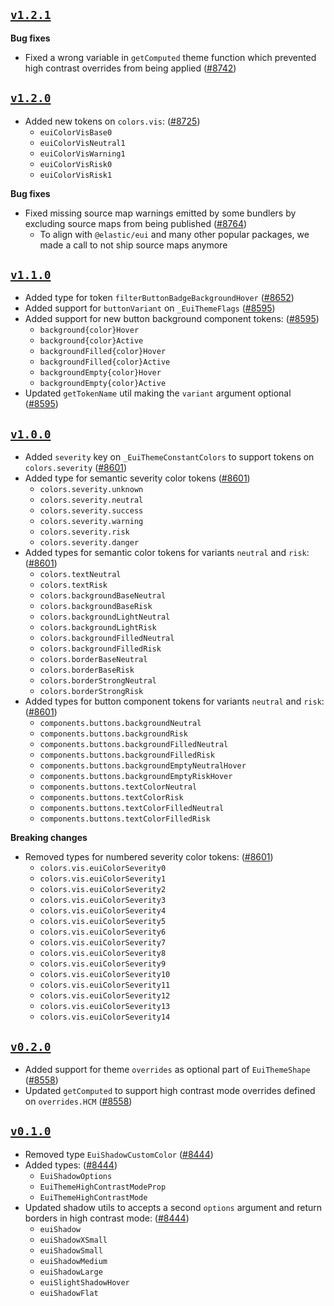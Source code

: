 ## [`v1.2.1`](https://github.com/elastic/eui/releases/v1.2.1)

**Bug fixes**

- Fixed a wrong variable in `getComputed` theme function which prevented high contrast overrides from being applied ([#8742](https://github.com/elastic/eui/pull/8742))

## [`v1.2.0`](https://github.com/elastic/eui/releases/v1.2.0)

- Added new tokens on `colors.vis`: ([#8725](https://github.com/elastic/eui/pull/8725))
  -  `euiColorVisBase0`
  -  `euiColorVisNeutral1`
  -  `euiColorVisWarning1`
  -  `euiColorVisRisk0`
  -  `euiColorVisRisk1`

**Bug fixes**

- Fixed missing source map warnings emitted by some bundlers by excluding source maps from being published ([#8764](https://github.com/elastic/eui/pull/8764))
  - To align with `@elastic/eui` and many other popular packages, we made a call to not ship source maps anymore

## [`v1.1.0`](https://github.com/elastic/eui/releases/v1.1.0)

- Added type for token `filterButtonBadgeBackgroundHover` ([#8652](https://github.com/elastic/eui/pull/8652))
- Added support for `buttonVariant` on `_EuiThemeFlags` ([#8595](https://github.com/elastic/eui/pull/8595))
- Added support for new button background component tokens: ([#8595](https://github.com/elastic/eui/pull/8595))
  - `background{color}Hover`
  - `background{color}Active`
  - `backgroundFilled{color}Hover`
  - `backgroundFilled{color}Active`
  - `backgroundEmpty{color}Hover`
  - `backgroundEmpty{color}Active`
- Updated `getTokenName` util making the `variant` argument optional ([#8595](https://github.com/elastic/eui/pull/8595))

## [`v1.0.0`](https://github.com/elastic/eui/releases/v1.0.0)

- Added `severity` key on `_EuiThemeConstantColors` to support tokens on `colors.severity` ([#8601](https://github.com/elastic/eui/pull/8601))
- Added type for semantic severity color tokens ([#8601](https://github.com/elastic/eui/pull/8601))
    - `colors.severity.unknown`
    - `colors.severity.neutral`
    - `colors.severity.success`
    - `colors.severity.warning`
    - `colors.severity.risk`
    - `colors.severity.danger`
- Added types for semantic color tokens for variants `neutral` and `risk`: ([#8601](https://github.com/elastic/eui/pull/8601))
    - `colors.textNeutral`
    - `colors.textRisk`
    - `colors.backgroundBaseNeutral`
    - `colors.backgroundBaseRisk`
    - `colors.backgroundLightNeutral`
    - `colors.backgroundLightRisk`
    - `colors.backgroundFilledNeutral`
    - `colors.backgroundFilledRisk`
    - `colors.borderBaseNeutral`
    - `colors.borderBaseRisk`
    - `colors.borderStrongNeutral`
    - `colors.borderStrongRisk`
- Added types for button component tokens for variants `neutral` and `risk`: ([#8601](https://github.com/elastic/eui/pull/8601))
    - `components.buttons.backgroundNeutral`
    - `components.buttons.backgroundRisk`
    - `components.buttons.backgroundFilledNeutral`
    - `components.buttons.backgroundFilledRisk`
    - `components.buttons.backgroundEmptyNeutralHover`
    - `components.buttons.backgroundEmptyRiskHover`
    - `components.buttons.textColorNeutral`
    - `components.buttons.textColorRisk`
    - `components.buttons.textColorFilledNeutral`
    - `components.buttons.textColorFilledRisk`

**Breaking changes**

- Removed types for numbered severity color tokens: ([#8601](https://github.com/elastic/eui/pull/8601))
    - `colors.vis.euiColorSeverity0`
    - `colors.vis.euiColorSeverity1`
    - `colors.vis.euiColorSeverity2`
    - `colors.vis.euiColorSeverity3`
    - `colors.vis.euiColorSeverity4`
    - `colors.vis.euiColorSeverity5`
    - `colors.vis.euiColorSeverity6`
    - `colors.vis.euiColorSeverity7`
    - `colors.vis.euiColorSeverity8`
    - `colors.vis.euiColorSeverity9`
    - `colors.vis.euiColorSeverity10`
    - `colors.vis.euiColorSeverity11`
    - `colors.vis.euiColorSeverity12`
    - `colors.vis.euiColorSeverity13`
    - `colors.vis.euiColorSeverity14`

## [`v0.2.0`](https://github.com/elastic/eui/releases/v0.2.0)

- Added support for theme `overrides` as optional part of `EuiThemeShape` ([#8558](https://github.com/elastic/eui/pull/8558))
- Updated `getComputed` to support high contrast mode overrides defined on `overrides.HCM` ([#8558](https://github.com/elastic/eui/pull/8558))

## [`v0.1.0`](https://github.com/elastic/eui/releases/v0.1.0)

- Removed type `EuiShadowCustomColor` ([#8444](https://github.com/elastic/eui/pull/8444))
- Added types:  ([#8444](https://github.com/elastic/eui/pull/8444))
  - `EuiShadowOptions`
  - `EuiThemeHighContrastModeProp`
  - `EuiThemeHighContrastMode`
- Updated shadow utils to accepts a second `options` argument and return borders in high contrast mode: ([#8444](https://github.com/elastic/eui/pull/8444))
  - `euiShadow`
  - `euiShadowXSmall`
  - `euiShadowSmall`
  - `euiShadowMedium`
  - `euiShadowLarge`
  - `euiSlightShadowHover`
  - `euiShadowFlat`

